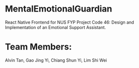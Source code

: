 # MentalEmotionalGuardian
React Native Frontend for NUS FYP Project Code 46: Design and Implementation of an Emotional Support Assistant.

# Team Members:
Alvin Tan, Gao Jing Yi, Chiang Shun Yi, Lim Shi Wei
